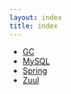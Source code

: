 ```yaml
---
layout: index
title: index
---
```


* [GC](/index/GC.html)
* [MySQL](/index/MySQL.html)
* [Spring](/index/Spring.html)
* [Zuul](/index/Zuul.html)
